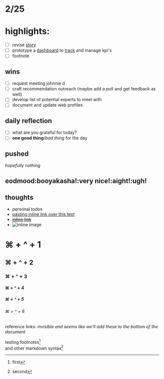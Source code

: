 # 2/25

# highlights:

- [ ] revise [story](http://linkedin.com/in/tudornyc)
- [ ] prototype a [dashboard](http://sheets.google.com/ "reminder to link to spreadsheet") to [track][gsheet] and manage kpi's
- [ ] footnote

## wins
- [ ] request  meeting johnnie d
- [ ] craft recommendation outreach (maybe add a poll and get feedback as well)
- [ ] develop list of potential experts to meet with
- [ ] document and update web profiles

## daily reflection
- [ ] what are you grateful for today?
- [ ] __one good thing__/_bad thing_ for the day 

## pushed
*hopefully nothing*

## eodmood:booyakasha!:very nice!:aight!:ugh!

## thoughts
- personal todos
- [pasting inline link over this text](https://github.com/SublimeText-Markdown/MarkdownEditing)
- ~~[inline link](https://github.com/SublimeText-Markdown/MarkdownEditing)~~
- ![inline image](https://camo.githubusercontent.com/d612efdc6605e0a837aae78c8acfd4ea44f9f522/68747470733a2f2f776173696e2e696f2f77702d636f6e74656e742f75706c6f6164732f323031352f30352f73686f77696d6167652e706e67)  

# ⌘ + ^ + 1

## ⌘ + ^ + 2

### ⌘ + ^ + 3

#### ⌘ + ^ + 4

##### ⌘ + ^ + 5

###### ⌘ + ^ + 6


reference links: 
_invisible and seems like we'll add these to the bottom of the document_

[gsheet]: https://docs.google.com/spreadsheets/d/1U7swsreJvDAxFHZSooU-J9c9uAecIpFTOouhGc09NpI/edit "link to metrics"  

testing footnotes[^1]  
and other markdown syntax[^2]  
 [^1]: first 
 [^2]: second

 